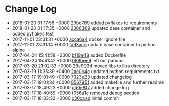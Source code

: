 # Change Log

 - 2018-01-20 01:17:56 +0000 [29be769](https://github.com/saidsef/cloudflare/commit/29be7697a1bcfaefa694372d21f40dd572b95f12) added pyflakes to requirements
 - 2018-01-20 01:17:35 +0000 [2366369](https://github.com/saidsef/cloudflare/commit/236636959c52c0e138dab29d8f6debec6ea3c21f) updated base container and added pyflakes test
 - 2017-11-01 23:31:31 +0000 [acca6a4](https://github.com/saidsef/cloudflare/commit/acca6a46bef78bc27e705f201669b5675129a916) docker ignore file
 - 2017-11-01 23:31:14 +0000 [fa93ace](https://github.com/saidsef/cloudflare/commit/fa93aceed596eb85da3bab7c9cd1291038c8d714) update base container to python alpine
 - 2017-04-24 15:41:58 +0000 [bf19a48](https://github.com/saidsef/cloudflare/commit/bf19a4840cb2428bbc8068b011d25cbf33b884a3) added Dockerfile
 - 2017-04-24 15:41:42 +0000 [088bee9](https://github.com/saidsef/cloudflare/commit/088bee9d04e61daef234423ce98f63ed7fbedcd6) left out pandoc
 - 2017-03-20 21:02:33 +0000 [29e9034](https://github.com/saidsef/cloudflare/commit/29e90344785c4494f82ad3de7cfcd13941231adb) moved libs to libs directory
 - 2017-03-19 11:35:39 +0400 [2ae0c4c](https://github.com/saidsef/cloudflare/commit/2ae0c4c08e50ae50e1dc88050d508365469b7343) updated python requirements.txt
 - 2017-03-17 19:01:49 +0000 [7323e23](https://github.com/saidsef/cloudflare/commit/7323e233212d7589522ede9e368cd513891e9457) updated changelog
 - 2017-03-17 19:01:34 +0000 [8567951](https://github.com/saidsef/cloudflare/commit/8567951a1c4bd67f141931ea4f170c88e62f0614) added makefile and further readme
 - 2017-03-17 18:49:23 +0000 [dd0e8f7](https://github.com/saidsef/cloudflare/commit/dd0e8f7c012a4747b8285127782fac75f3dc7d21) added change log
 - 2017-03-17 18:40:59 +0000 [f056a1e](https://github.com/saidsef/cloudflare/commit/f056a1e5241cf059fa71c3916df18770967560b6) removed debug section
 - 2017-03-17 18:33:32 +0000 [c30caad](https://github.com/saidsef/cloudflare/commit/c30caadb14173863e47212532a4f7051d9c562fb) initial commit

